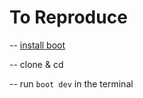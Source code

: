 # To Reproduce

-- [install boot](https://github.com/boot-clj/boot#install)

-- clone & cd

-- run  ``` boot dev ``` in the terminal

